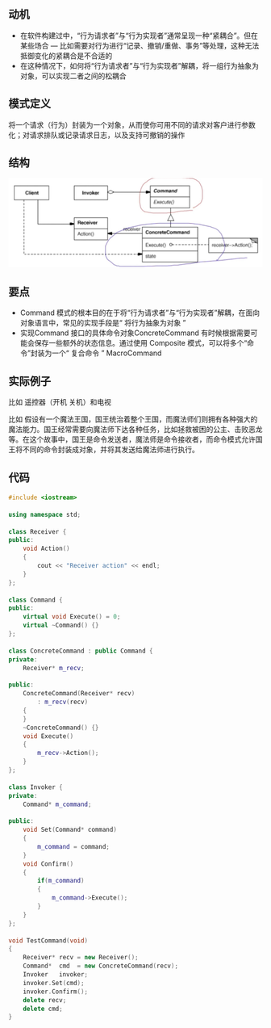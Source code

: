 ## 动机
* 在软件构建过中，“行为请求者”与“行为实现者”通常呈现一种“紧耦合”。但在某些场合 — 比如需要对行为进行“记录、撤销/重做、事务”等处理，这种无法抵御变化的紧耦合是不合适的
* 在这种情况下，如何将“行为请求者”与“行为实现者”解耦，将一组行为抽象为对象，可以实现二者之间的松耦合

## 模式定义
将一个请求（行为）封装为一个对象，从而使你可用不同的请求对客户进行参数化；对请求排队或记录请求日志，以及支持可撤销的操作

## 结构

![在这里插入图片描述](./pics/%E5%91%BD%E4%BB%A4%E6%A8%A1%E5%BC%8F.jpeg)


## 要点
* Command 模式的根本目的在于将“行为请求者”与“行为实现者”解耦，在面向对象语言中，常见的实现手段是“ 将行为抽象为对象 ”
* 实现Command 接口的具体命令对象ConcreteCommand 有时候根据需要可能会保存一些额外的状态信息。通过使用 Composite 模式，可以将多个“命令”封装为一个“ 复合命令 ” MacroCommand

## 实际例子
比如 遥控器（开机 关机）和电视

比如 假设有一个魔法王国，国王统治着整个王国，而魔法师们则拥有各种强大的魔法能力。国王经常需要向魔法师下达各种任务，比如拯救被困的公主、击败恶龙等。在这个故事中，国王是命令发送者，魔法师是命令接收者，而命令模式允许国王将不同的命令封装成对象，并将其发送给魔法师进行执行。


## 代码

```cpp
#include <iostream>

using namespace std;

class Receiver {
public:
    void Action()
    {
        cout << "Receiver action" << endl;
    }
};

class Command {
public:
    virtual void Execute() = 0;
    virtual ~Command() {}
};

class ConcreteCommand : public Command {
private:
    Receiver* m_recv;

public:
    ConcreteCommand(Receiver* recv)
        : m_recv(recv)
    {
    }
    ~ConcreteCommand() {}
    void Execute()
    {
        m_recv->Action();
    }
};

class Invoker {
private:
    Command* m_command;

public:
    void Set(Command* command)
    {
        m_command = command;
    }
    void Confirm()
    {
        if(m_command)
        {
            m_command->Execute();
        }
    }
};

void TestCommand(void)
{
    Receiver* recv = new Receiver();
    Command*  cmd  = new ConcreteCommand(recv);
    Invoker   invoker;
    invoker.Set(cmd);
    invoker.Confirm();
    delete recv;
    delete cmd;
}
```
